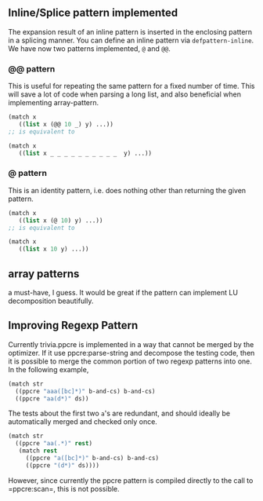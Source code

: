 ## Inline/Splice pattern **implemented**

The expansion result of an inline pattern is inserted in the enclosing pattern in a splicing manner.
You can define an inline pattern via `defpattern-inline`. We have now two patterns implemented, `@` and `@@`.

### @@ pattern
This is useful for repeating the same pattern for a fixed number of time.
This will save a lot of code when parsing a long list, and
also beneficial when implementing array-pattern.

```lisp
(match x
   ((list x (@@ 10 _) y) ...))
;; is equivalent to

(match x
   ((list x _ _ _ _ _ _ _ _ _ _  y) ...))
```

### @ pattern
This is an identity pattern, i.e. does nothing other than returning the given pattern.

```lisp
(match x
   ((list x (@ 10) y) ...))
;; is equivalent to

(match x
   ((list x 10 y) ...))
```

## array patterns

a must-have, I guess. It would be great if the pattern can implement LU decomposition beautifully.

## Improving Regexp Pattern

Currently trivia.ppcre is implemented in a way that cannot be merged by the optimizer. If it use ppcre:parse-string and decompose the testing code, then it is possible to merge the common portion of two regexp patterns into one. In the following example, 

```lisp
(match str
  ((ppcre "aaa([bc]*)" b-and-cs) b-and-cs)
  ((ppcre "aa(d*)" ds))
```

The tests about the first two `a`'s are redundant, and should ideally be automatically merged and checked only once.

```lisp
(match str
  ((ppcre "aa(.*)" rest)
   (match rest
     ((ppcre "a([bc]*)" b-and-cs) b-and-cs)
     ((ppcre "(d*)" ds))))
```

However, since currently the ppcre pattern is compiled directly to the call to =ppcre:scan=, this is not possible.

